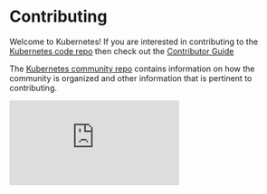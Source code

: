 # Contributing

Welcome to Kubernetes! If you are interested in contributing to the [Kubernetes
code repo](README.md) then check out the  [Contributor
Guide](https://git.k8s.io/community/contributing)

The [Kubernetes community repo](https://github.com/kubernetes/community)
contains information on how the community is organized and other information
that is pertinent to contributing. 

[![Analytics](https://kubernetes-site.appspot.com/UA-36037335-10/GitHub/CONTRIBUTING.md?pixel)]()

